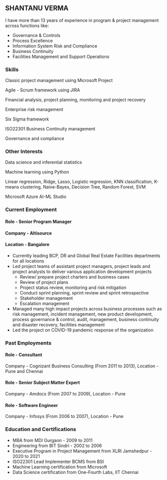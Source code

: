 ## SHANTANU VERMA

I have more than 13 years of experience in program & project management across functions like:
* Governance & Controls
* Process Excellence
* Information System Risk and Compliance
* Business Continuity
* Facilities Management and Support Operations

### Skills
Classic project management using Microsoft Project

Agile - Scrum framework using JIRA

Financial analysis, project planning, monitoring and project recovery

Enterprise risk management

Six Sigma framework

ISO22301 Business Continuity management

Governance and compliance

### Other Interests
Data science and inferential statistics

Machine learning using Python

Linear regression, Ridge, Lasso, Logistic regression, KNN classification, K-means clustering, Naive-Bayes, Decision Tree, Random Forest, SVM

Microsoft Azure AI-ML Studio


### Current Employment
#### Role - Senior Program Manager
#### Company - Altisource
#### Location - Bangalore
* Currently leading BCP, DR and Global Real Estate Facilities departments for all locations
* Led project teams of assistant project managers, project leads and project analysts to deliver various application development projects
  * Review/ prepare project charters and business cases
  * Review of project plans
  * Project status review, monitoring and risk mitigation
  * Conduct sprint planning, sprint review and sprint retrospective
  * Stakeholder management
  * Escalation management
* Managed many high impact projects across business processes such as risk management, incident management, new product development, process governance & control, audit, management, business continuity and disaster recovery, facilities management
* Led the project on COVID-19 pandemic response of the organization

### Past Employments
#### Role - Consultant
Company - Cognizant Business Consulting (From 2011 to 2013),
Location - Pune and Chennai

#### Role - Senior Subject Matter Expert
Company - Amdocs (From 2007 to 2009),
Location - Pune

#### Role - Software Engineer
Company - Infosys (From 2006 to 2007),
Location - Pune

### Education and Certifications
* MBA from MDI Gurgaon - 2009 to 2011
* Engineering from BIT Sindri - 2002 to 2006
* Executive Program in Project Management from XLRI Jamshedpur - 2020 to 2021
* ISO22301 Lead Implementer BCMS from BSI
* Machine Learning certification from Microsoft
* Data Science certification from One-Fourth Labs, IIT Chennai
